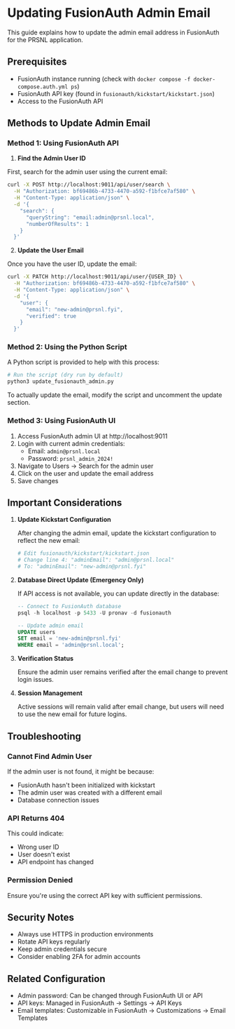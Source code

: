 # Updating FusionAuth Admin Email

This guide explains how to update the admin email address in FusionAuth for the PRSNL application.

## Prerequisites

- FusionAuth instance running (check with `docker compose -f docker-compose.auth.yml ps`)
- FusionAuth API key (found in `fusionauth/kickstart/kickstart.json`)
- Access to the FusionAuth API

## Methods to Update Admin Email

### Method 1: Using FusionAuth API

1. **Find the Admin User ID**

First, search for the admin user using the current email:

```bash
curl -X POST http://localhost:9011/api/user/search \
  -H "Authorization: bf69486b-4733-4470-a592-f1bfce7af580" \
  -H "Content-Type: application/json" \
  -d '{
    "search": {
      "queryString": "email:admin@prsnl.local",
      "numberOfResults": 1
    }
  }'
```

2. **Update the User Email**

Once you have the user ID, update the email:

```bash
curl -X PATCH http://localhost:9011/api/user/{USER_ID} \
  -H "Authorization: bf69486b-4733-4470-a592-f1bfce7af580" \
  -H "Content-Type: application/json" \
  -d '{
    "user": {
      "email": "new-admin@prsnl.fyi",
      "verified": true
    }
  }'
```

### Method 2: Using the Python Script

A Python script is provided to help with this process:

```bash
# Run the script (dry run by default)
python3 update_fusionauth_admin.py
```

To actually update the email, modify the script and uncomment the update section.

### Method 3: Using FusionAuth UI

1. Access FusionAuth admin UI at http://localhost:9011
2. Login with current admin credentials:
   - Email: `admin@prsnl.local`
   - Password: `prsnl_admin_2024!`
3. Navigate to Users → Search for the admin user
4. Click on the user and update the email address
5. Save changes

## Important Considerations

1. **Update Kickstart Configuration**
   
   After changing the admin email, update the kickstart configuration to reflect the new email:
   
   ```bash
   # Edit fusionauth/kickstart/kickstart.json
   # Change line 4: "adminEmail": "admin@prsnl.local"
   # To: "adminEmail": "new-admin@prsnl.fyi"
   ```

2. **Database Direct Update (Emergency Only)**
   
   If API access is not available, you can update directly in the database:
   
   ```sql
   -- Connect to FusionAuth database
   psql -h localhost -p 5433 -U pronav -d fusionauth
   
   -- Update admin email
   UPDATE users 
   SET email = 'new-admin@prsnl.fyi' 
   WHERE email = 'admin@prsnl.local';
   ```

3. **Verification Status**
   
   Ensure the admin user remains verified after the email change to prevent login issues.

4. **Session Management**
   
   Active sessions will remain valid after email change, but users will need to use the new email for future logins.

## Troubleshooting

### Cannot Find Admin User

If the admin user is not found, it might be because:
- FusionAuth hasn't been initialized with kickstart
- The admin user was created with a different email
- Database connection issues

### API Returns 404

This could indicate:
- Wrong user ID
- User doesn't exist
- API endpoint has changed

### Permission Denied

Ensure you're using the correct API key with sufficient permissions.

## Security Notes

- Always use HTTPS in production environments
- Rotate API keys regularly
- Keep admin credentials secure
- Consider enabling 2FA for admin accounts

## Related Configuration

- Admin password: Can be changed through FusionAuth UI or API
- API keys: Managed in FusionAuth → Settings → API Keys
- Email templates: Customizable in FusionAuth → Customizations → Email Templates